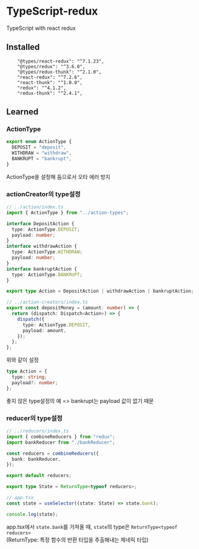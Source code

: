 # TypeScript-redux

TypeScript with react redux

## Installed

```
    "@types/react-redux": "^7.1.23",
    "@types/redux": "^3.6.0",
    "@types/redux-thunk": "^2.1.0",
    "react-redux": "^7.2.6",
    "react-thunk": "^1.0.0",
    "redux": "^4.1.2",
    "redux-thunk": "^2.4.1",
```

## Learned

### ActionType

```ts
export enum ActionType {
  DEPOSIT = "deposit",
  WITHDRAW = "withdraw",
  BANKRUPT = "bankrupt",
}
```

ActionType을 설정해 둠으로서 오타 에러 방지

### actionCreator의 type설정

```ts
// ../action/index.ts
import { ActionType } from "../action-types";

interface DepositAction {
  type: ActionType.DEPOSIT;
  payload: number;
}
interface withdrawAction {
  type: ActionType.WITHDRAW;
  payload: number;
}
interface bankruptAction {
  type: ActionType.BANKRUPT;
}

export type Action = DepositAction | withdrawAction | bankruptAction;
```

```ts
// ../action-creators/index.ts
export const depositMoney = (amount: number) => {
  return (dispatch: Dispatch<Action>) => {
    dispatch({
      type: ActionType.DEPOSIT,
      payload: amount,
    });
  };
};
```

위와 같이 설정

```ts
type Action = {
  type: string;
  payload?: number;
};
```

좋지 않은 type설정의 예 => bankrupt는 payload 값이 없기 때문

### reducer의 type설정

```ts
// ../reducers/index.ts
import { combineReducers } from "redux";
import bankReducer from "./bankReducer";

const reducers = combineReducers({
  bank: bankReducer,
});

export default reducers;

export type State = ReturnType<typeof reducers>;
```

```ts
// app.tsx
const state = useSelector((state: State) => state.bank);

console.log(state);
```

app.tsx에서 `state.bank`를 가져올 때, `state`의 type은 `ReturnType<typeof reducers>`  
(ReturnType: 특정 함수의 반환 타입을 추출해내는 제네릭 타입)
